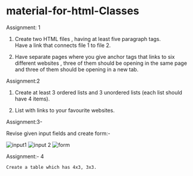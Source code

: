 # material-for-html-Classes

Assignment: 1

1. Create two HTML files , having at least five paragraph tags.   
    Have a link that connects file 1 to file 2.

2. Have separate pages where you give anchor tags that links to six
   different websites , three of them should be opening in the same page
   and three of them should be opening in a new tab.

Assignment:2

1. Create at least 3 ordered lists and 3 unordered lists (each list should have 4 items).

2. List with links to your favourite websites.

Assignment:3- 

 Revise given input fields and create form:-
 
 ![input1](https://user-images.githubusercontent.com/71128419/228486819-20cdb9d1-9467-4353-8818-1a9ce3b9442d.png)
 ![input 2](https://user-images.githubusercontent.com/71128419/228486721-92d9d7b3-74f4-457c-bab6-0b624cf0fc59.png)
 ![form](https://user-images.githubusercontent.com/71128419/228486949-60f162e3-0e20-4744-91cd-0f82e8f6c088.png)

Assignment:- 4

	Create a table which has 4x3, 3x3.
